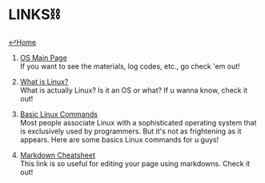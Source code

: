 # LINKS⛓

[↩️Home](https://nichoje.github.io/os212/)

1. [OS Main Page](https://os.vlsm.org/)<br>
If you want to see the materials, log codes, etc., go check 'em out!

2. [What is Linux?](https://www.linux.com/what-is-linux/)<br>
What is actually Linux? Is it an OS or what? If u wanna know, check it out!

3. [Basic Linux Commands](https://www.hostinger.com/tutorials/linux-commands)<br>
Most people associate Linux with a sophisticated operating system that is 
exclusively used by programmers. But it's not as frightening as it appears.
Here are some basics Linux commands for u guys!

4. [Markdown Cheatsheet](https://github.com/adam-p/markdown-here/wiki/Markdown-Cheatsheet)<br>
This link is so useful for editing your page using markdowns. Check it out!


